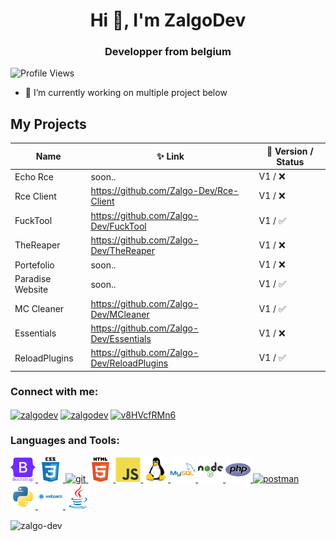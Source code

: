 <h1 align="center">Hi 👋, I'm ZalgoDev</h1>
<h3 align="center">Developper from belgium</h3>

![Profile Views](https://komarev.com/ghpvc/?username=zalgo-dev&label=Profile%20views&color=0e75b6&style=flat)

- 🔭 I’m currently working on multiple project below

## My Projects

| Name           | ✨ Link                                              | 🔑 Version / Status |
|------------------|-----------------------------------------------------|--|
| Echo Rce | soon.. | V1 / ❌ |
| Rce Client | https://github.com/Zalgo-Dev/Rce-Client | V1 / ❌ |
| FuckTool | https://github.com/Zalgo-Dev/FuckTool | V1 / ✅ |
| TheReaper | https://github.com/Zalgo-Dev/TheReaper | V1 / ❌ |
| Portefolio | soon.. | V1 / ❌ |
| Paradise Website | soon.. | V1 / ✅ |
| MC Cleaner | https://github.com/Zalgo-Dev/MCleaner | V1 / ✅ |
| Essentials     | https://github.com/Zalgo-Dev/Essentials | V1 / ❌ |
| ReloadPlugins  | https://github.com/Zalgo-Dev/ReloadPlugins | V1 / ✅ |


<h3 align="left">Connect with me:</h3>
<p align="left">
<a href="https://twitter.com/zalgodev" target="blank"><img align="center" src="https://raw.githubusercontent.com/rahuldkjain/github-profile-readme-generator/master/src/images/icons/Social/twitter.svg" alt="zalgodev" height="30" width="40" /></a>
<a href="https://www.youtube.com/c/zalgodev" target="blank"><img align="center" src="https://raw.githubusercontent.com/rahuldkjain/github-profile-readme-generator/master/src/images/icons/Social/youtube.svg" alt="zalgodev" height="30" width="40" /></a>
<a href="https://discord.gg/v8HVcfRMn6" target="blank"><img align="center" src="https://raw.githubusercontent.com/rahuldkjain/github-profile-readme-generator/master/src/images/icons/Social/discord.svg" alt="v8HVcfRMn6" height="30" width="40" /></a>
</p>

<h3 align="left">Languages and Tools:</h3>
<p align="left"> <a href="https://getbootstrap.com" target="_blank" rel="noreferrer"> <img src="https://raw.githubusercontent.com/devicons/devicon/master/icons/bootstrap/bootstrap-plain-wordmark.svg" alt="bootstrap" width="40" height="40"/> </a> <a href="https://www.cprogramming.com/" target="_blank" rel="noreferrer"> <img src="https://raw.githubusercontent.com/devicons/devicon/master/icons/css3/css3-original-wordmark.svg" alt="css3" width="40" height="40"/> </a> <a href="https://git-scm.com/" target="_blank" rel="noreferrer"> <img src="https://www.vectorlogo.zone/logos/git-scm/git-scm-icon.svg" alt="git" width="40" height="40"/> </a> <a href="https://www.w3.org/html/" target="_blank" rel="noreferrer"> <img src="https://raw.githubusercontent.com/devicons/devicon/master/icons/html5/html5-original-wordmark.svg" alt="html5" width="40" height="40"/> </a> <a href="https://developer.mozilla.org/en-US/docs/Web/JavaScript" target="_blank" rel="noreferrer"> <img src="https://raw.githubusercontent.com/devicons/devicon/master/icons/javascript/javascript-original.svg" alt="javascript" width="40" height="40"/> </a> <a href="https://www.linux.org/" target="_blank" rel="noreferrer"> <img src="https://raw.githubusercontent.com/devicons/devicon/master/icons/linux/linux-original.svg" alt="linux" width="40" height="40"/> </a> <a href="https://www.mysql.com/" target="_blank" rel="noreferrer"> <img src="https://raw.githubusercontent.com/devicons/devicon/master/icons/mysql/mysql-original-wordmark.svg" alt="mysql" width="40" height="40"/> </a> <a href="https://nodejs.org" target="_blank" rel="noreferrer"> <img src="https://raw.githubusercontent.com/devicons/devicon/master/icons/nodejs/nodejs-original-wordmark.svg" alt="nodejs" width="40" height="40"/> </a> <a href="https://www.php.net" target="_blank" rel="noreferrer"> <img src="https://raw.githubusercontent.com/devicons/devicon/master/icons/php/php-original.svg" alt="php" width="40" height="40"/> </a> <a href="https://postman.com" target="_blank" rel="noreferrer"> <img src="https://www.vectorlogo.zone/logos/getpostman/getpostman-icon.svg" alt="postman" width="40" height="40"/> </a> <a href="https://www.python.org" target="_blank" rel="noreferrer"> <img src="https://raw.githubusercontent.com/devicons/devicon/master/icons/python/python-original.svg" alt="python" width="40" height="40"/> </a> <a href="https://webpack.js.org" target="_blank" rel="noreferrer"> <img src="https://raw.githubusercontent.com/devicons/devicon/d00d0969292a6569d45b06d3f350f463a0107b0d/icons/webpack/webpack-original-wordmark.svg" alt="webpack" width="40" height="40"/> </a> <a href="https://www.java.com" target="_blank" rel="noreferrer"> <img src="https://raw.githubusercontent.com/devicons/devicon/master/icons/java/java-original.svg" alt="java" width="40" height="40"/> </a> </p>

<p><img align="center" src="https://github-readme-stats.vercel.app/api/top-langs?username=zalgo-dev&show_icons=true&locale=en&layout=compact" alt="zalgo-dev" /></p>
